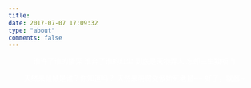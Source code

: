 ```yaml
---
title:  
date: 2017-07-07 17:09:32
type: "about"
comments: false
---
```

<center><font color=#fff>谁许了谁的情深
谁弃了谁的红尘
到底是天物弄人
忘却三生独皈门


天然呆鼠鼠是谁？你知道吗？
天然呆萌腐受傲娇死老鼠~~
好了，就酱~</font></center>